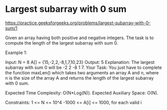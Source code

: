 # Largest subarray with 0 sum


https://practice.geeksforgeeks.org/problems/largest-subarray-with-0-sum/1


Given an array having both positive and negative integers. The task is to compute the length of the largest subarray with sum 0.

Example 1:

Input:
N = 8
A[] = {15,-2,2,-8,1,7,10,23}
Output: 5
Explanation: The largest subarray with
sum 0 will be -2 2 -8 1 7.
Your Task:
You just have to complete the function maxLen() which takes two arguments an array A and n, where n is the size of the array A and returns the length of the largest subarray with 0 sum.

Expected Time Complexity: O(N*Log(N)).
Expected Auxiliary Space: O(N).

Constraints:
1 <= N <= 10^4
-1000 <= A[i] <= 1000, for each valid i
